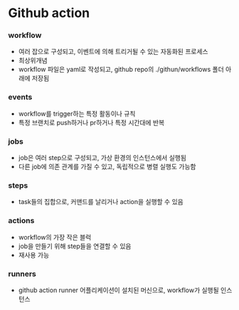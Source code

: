 # Github action 

### workflow
- 여러 잡으로 구성되고, 이벤트에 의해 트리거될 수 있는 자동화된 프로세스
- 최상위개념
- workflow 파일은 yaml로 작성되고, github repo의 ./githun/workflows 폴더 아래에 저장됨

### events
- workflow를 trigger하는 특정 활동이나 규칙
- 특정 브랜치로 push하거나 pr하거나 특정 시간대에 반복

### jobs
- job은 여러 step으로 구성되고, 가상 환경의 인스턴스에서 실행됨
- 다른 job에 의존 관계를 가질 수 있고, 독립적으로 병렬 실행도 가능함

### steps
- task들의 집합으로, 커맨드를 날리거나 action을 실행할 수 있음

### actions
- workflow의 가장 작은 블럭
- job을 만들기 위해 step들을 연결할 수 있음
- 재사용 가능

### runners
- github action runner 어플리케이션이 설치된 머신으로, workflow가 실행될 인스턴스 